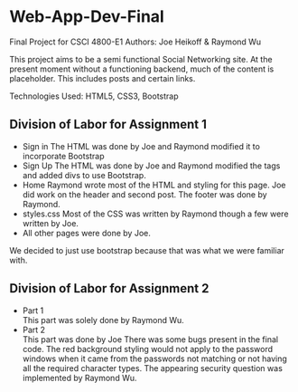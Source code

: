 # Web-App-Dev-Final
Final Project for CSCI 4800-E1
Authors: Joe Heikoff & Raymond Wu

This project aims to be a semi functional Social Networking site.
At the present moment without a functioning backend, much of the content
is placeholder. This includes posts and certain links.

Technologies Used: HTML5, CSS3, Bootstrap

## Division of Labor for Assignment 1
- Sign in
    The HTML was done by Joe and Raymond modified it to incorporate Bootstrap
- Sign Up
    The HTML was done by Joe and Raymond modified the tags and added divs to use Bootstrap.
- Home
    Raymond wrote most of the HTML and styling for this page. Joe did work on the header and second post. The footer was done by Raymond.
- styles.css
  Most of the CSS was written by Raymond though a few were written by Joe.
- All other pages were done by Joe.

We decided to just use bootstrap because that was what we were familiar with.

## Division of Labor for Assignment 2
- Part 1\
This part was solely done by Raymond Wu.
- Part 2\
This part was done by Joe
There was some bugs present in the final code. 
The red background styling would not apply to the password windows when it came
from the passwords not matching or not having all the required character types.
The appearing security question was implemented by Raymond Wu. 

